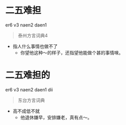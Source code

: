 # 二五难担
er6 v3 naen2 daen1
> 泰州方言词典4
- 指人什么事情也做不了
  - 你望他这种～的样子，还指望他能做个甚的事情唻。

# 二五难担的
er6 v3 naen2 daen1 dii
> 东台方言词典
- 高不成低不就
  - 他退休嫌早，安排嫌老，真有点～。
